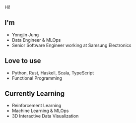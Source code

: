 Hi!

## I'm
- Yongjin Jung
- Data Engineer & MLOps
- Senior Software Engineer working at Samsung Electronics

## Love to use
- Python, Rust, Haskell, Scala, TypeScript
- Functional Programming

## Currently Learning
- Reinforcement Learning
- Machine Learning & MLOps
- 3D Interactive Data Visualization
